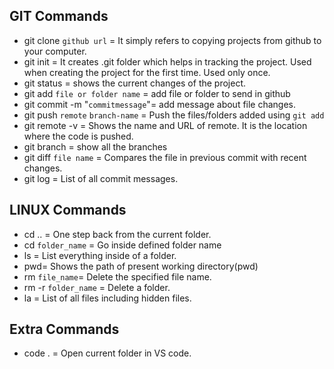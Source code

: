 ## GIT Commands
- git clone `github url` = It simply refers to copying projects from github to your computer.
- git init = It creates .git folder which helps in tracking the project. Used when creating the project for the first time. Used only once.
- git status = shows the current changes of the project.
- git add `file or folder name` = add file or folder to send in github
- git commit -m "`commitmessage`"= add message about file changes.
- git push `remote` `branch-name` = Push the files/folders added using `git add` 
- git remote -v = Shows the name and URL of remote. It is the location where the code is pushed.
- git branch = show all the branches
- git diff `file name` = Compares the file in previous commit with recent changes.
- git log = List of all commit messages.


## LINUX Commands
- cd .. = One step back from the current folder.
- cd `folder_name` = Go inside defined folder name
- ls = List everything inside of a folder.
- pwd= Shows the path of present working directory(pwd)
- rm `file_name`= Delete the specified file name.
- rm -r `folder_name` = Delete a folder.
- la = List of all files including hidden files.

## Extra Commands
- code . = Open current folder in VS code.
 
